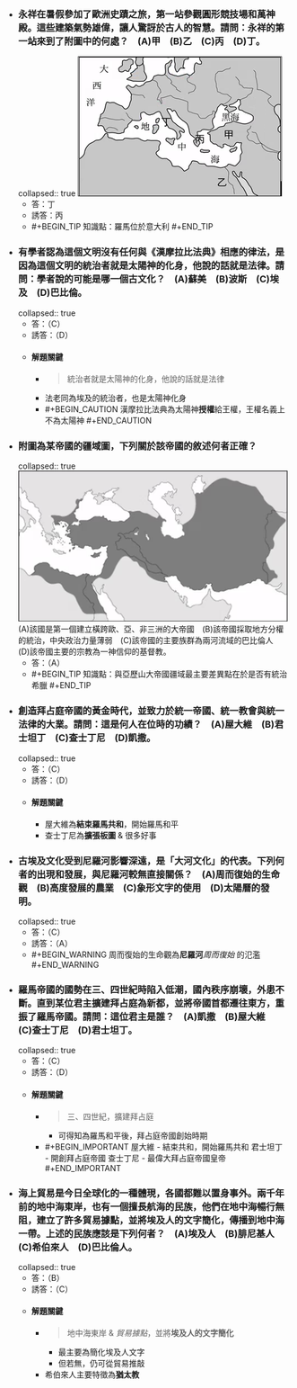 - ### 永祥在暑假參加了歐洲史蹟之旅，第一站參觀圓形競技場和萬神殿。這些建築氣勢雄偉，讓人驚訝於古人的智慧。請問：永祥的第一站來到了附圖中的何處？　(A)甲　(B)乙　(C)丙　(D)丁。 
  collapsed:: true
  ![image.png](../assets/image_1665386913139_0.png)
	- 答：丁
	- 誘答：丙
	- #+BEGIN_TIP
	  知識點：羅馬位於意大利
	  #+END_TIP
- ### 有學者認為這個文明沒有任何與《漢摩拉比法典》相應的律法，是因為這個文明的統治者就是太陽神的化身，他說的話就是法律。請問：學者說的可能是哪一個古文化？　(A)蘇美　(B)波斯　(C)埃及　(D)巴比倫。 
  collapsed:: true
	- 答：（C）
	- 誘答：（D）
	- #### 解題關鍵
		- > 統治者就是太陽神的化身，他說的話就是法律
		- 法老同為埃及的統治者，也是太陽神化身
		- #+BEGIN_CAUTION
		  漢摩拉比法典為太陽神**授權**給王權，王權名義上不為太陽神
		  #+END_CAUTION
- ### 附圖為某帝國的疆域圖，下列關於該帝國的敘述何者正確？
  collapsed:: true
  ![image.png](../assets/image_1665387413365_0.png) 
  (A)該國是第一個建立橫跨歐、亞、非三洲的大帝國　(B)該帝國採取地方分權的統治，中央政治力量薄弱　(C)該帝國的主要族群為兩河流域的巴比倫人　(D)該帝國主要的宗教為一神信仰的基督教。
	- 答：（A）
	- #+BEGIN_TIP
	  知識點：與亞歷山大帝國疆域最主要差異點在於是否有統治希臘
	  #+END_TIP
- ### 創造拜占庭帝國的黃金時代，並致力於統一帝國、統一教會與統一法律的大業。請問：這是何人在位時的功績？　(A)屋大維　(B)君士坦丁　(C)查士丁尼　(D)凱撒。 
  collapsed:: true
	- 答：（C）
	- 誘答：（D）
	- #### 解題關鍵
		- 屋大維為**結束羅馬共和**，開始羅馬和平
		- 查士丁尼為**擴張板圖** & 很多好事
- ### 古埃及文化受到尼羅河影響深遠，是「大河文化」的代表。下列何者的出現和發展，與尼羅河較無直接關係？　(A)周而復始的生命觀　(B)高度發展的農業　(C)象形文字的使用　(D)太陽曆的發明。 
  collapsed:: true
	- 答：（C）
	- 誘答：（A）
	- #+BEGIN_WARNING
	  周而復始的生命觀為**尼羅河***周而復始* 的氾濫
	  #+END_WARNING
- ### 羅馬帝國的國勢在三、四世紀時陷入低潮，國內秩序崩壞，外患不斷。直到某位君主擴建拜占庭為新都，並將帝國首都遷往東方，重振了羅馬帝國。請問：這位君主是誰？　(A)凱撒　(B)屋大維　(C)查士丁尼　(D)君士坦丁。 
  collapsed:: true
	- 答：（C）
	- 誘答：（D）
	- #### 解題關鍵
		- > 三、四世紀，擴建拜占庭
			- 可得知為羅馬和平後，拜占庭帝國創始時期
		- #+BEGIN_IMPORTANT
		  屋大維 - 結束共和，開始羅馬共和
		  君士坦丁 - 開創拜占庭帝國
		  查士丁尼 - 最偉大拜占庭帝國皇帝
		  #+END_IMPORTANT
- ### 海上貿易是今日全球化的一種體現，各國都難以置身事外。兩千年前的地中海東岸，也有一個擅長航海的民族，他們在地中海暢行無阻，建立了許多貿易據點，並將埃及人的文字簡化，傳播到地中海一帶。上述的民族應該是下列何者？　(A)埃及人　(B)腓尼基人　(C)希伯來人　(D)巴比倫人。 
  collapsed:: true
	- 答：（B）
	- 誘答：（C）
	- #### 解題關鍵
		- > 地中海東岸 & *貿易據點*，並將**埃及人的文字簡化**
			- 最主要為簡化埃及人文字
			- 但若無，仍可從貿易推敲
		- 希伯來人主要特徵為**猶太教**